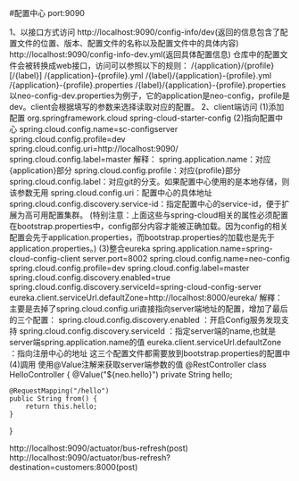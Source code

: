 #配置中心
port:9090

1、以接口方式访问
http://localhost:9090/config-info/dev(返回的信息包含了配置文件的位置、版本、配置文件的名称以及配置文件中的具体内容)
http://localhost:9090/config-info-dev.yml(返回具体配置信息)
仓库中的配置文件会被转换成web接口，访问可以参照以下的规则：
/{application}/{profile}[/{label}]
/{application}-{profile}.yml
/{label}/{application}-{profile}.yml
/{application}-{profile}.properties
/{label}/{application}-{profile}.properties
以neo-config-dev.properties为例子，它的application是neo-config，profile是dev。client会根据填写的参数来选择读取对应的配置。
2、client端访问
(1)添加配置
<dependency>
	<groupId>org.springframework.cloud</groupId>
	<artifactId>spring-cloud-starter-config</artifactId>
</dependency>
(2)指向配置中心
spring.cloud.config.name=sc-configserver
spring.cloud.config.profile=dev
spring.cloud.config.uri=http://localhost:9090/
spring.cloud.config.label=master
解释：
spring.application.name：对应{application}部分
spring.cloud.config.profile：对应{profile}部分
spring.cloud.config.label：对应git的分支。如果配置中心使用的是本地存储，则该参数无用
spring.cloud.config.uri：配置中心的具体地址
spring.cloud.config.discovery.service-id：指定配置中心的service-id，便于扩展为高可用配置集群。
(特别注意：上面这些与spring-cloud相关的属性必须配置在bootstrap.properties中，config部分内容才能被正确加载。因为config的相关配置会先于application.properties，而bootstrap.properties的加载也是先于application.properties。) 
(3)整合eureka
spring.application.name=spring-cloud-config-client
server.port=8002
spring.cloud.config.name=neo-config
spring.cloud.config.profile=dev
spring.cloud.config.label=master
spring.cloud.config.discovery.enabled=true
spring.cloud.config.discovery.serviceId=spring-cloud-config-server
eureka.client.serviceUrl.defaultZone=http://localhost:8000/eureka/
解釋：
主要是去掉了spring.cloud.config.uri直接指向server端地址的配置，增加了最后的三个配置：
spring.cloud.config.discovery.enabled ：开启Config服务发现支持
spring.cloud.config.discovery.serviceId ：指定server端的name,也就是server端spring.application.name的值
eureka.client.serviceUrl.defaultZone ：指向注册中心的地址
这三个配置文件都需要放到bootstrap.properties的配置中
(4)調用
使用@Value注解来获取server端参数的值
@RestController
class HelloController {
    @Value("${neo.hello}")
    private String hello;

    @RequestMapping("/hello")
    public String from() {
        return this.hello;
    }
}

http://localhost:9090/actuator/bus-refresh(post)
http://localhost:9090/actuator/bus-refresh?destination=customers:8000(post)